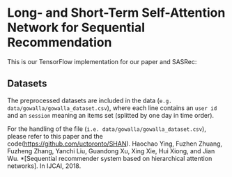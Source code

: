 # Long- and Short-Term Self-Attention Network for Sequential Recommendation

This is our TensorFlow implementation for our paper and SASRec:

## Datasets

The preprocessed datasets are included in the data (`e.g. data/gowalla/gowalla_dataset.csv`), where each line contains an `user id` and 
an `session` meaning an items set (splitted by one day in time order).

For the handling of the file (`i.e. data/gowalla/gowalla_dataset.csv`), please refer to this paper and the code(https://github.com/uctoronto/SHAN).
Haochao Ying, Fuzhen Zhuang, Fuzheng Zhang, Yanchi Liu, Guandong Xu, Xing Xie, Hui Xiong, and Jian Wu. *[Sequential recommender system based on hierarchical attention networks]. In IJCAI, 2018.
